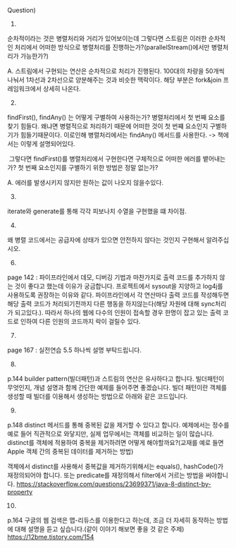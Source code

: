 Question)

1.
순차적이라는 것은 병렬처리와 거리가 있어보이는데 그렇다면 스트림은 이러한 순차적인 처리에서 어떠한 방식으로 병렬처리를 진행하는가?(parallelStream()에서만 병렬처리가 가능한가?)

 A. 스트림에서 구현되는 연산은 순차적으로 처리가 진행된다.
 100대의 차량을 50개씩 나눠서 1차선과 2차선으로 양분해주는 것과 비슷한 맥락이다.
 해당 부분은 fork&join 프레임워크에서 상세히 나온다.


2.
findFirst(), findAny() 는 어떻게 구별하여 사용하는가?
병렬처리에서 첫 번째 요소를 찾기 힘들다. 왜냐면 병렬적으로 처리하기 때문에 어떠한 것이 첫 번쨰 요소인지 구별하기가 힘들기때문이다.
이로인해 병렬처리에서는 findAny() 메서드를 사용한다.
-> 책에서는 이렇게 설명되어있다.

​ 그렇다면 findFirst()를 병렬처리에서 구현한다면 구체적으로 어떠한 에러를 뱉어내는가? 첫 번째 요소인지를 구별하기 위한 방법은 정말 없는가?

A. 에러를 발생시키지 않지만 원하는 값이 나오지 않을수있다.

3.
 iterate와 generate를 통해 각각 피보나치 수열을 구현했을 떄 차이점.

4.
왜 병렬 코드에서는 공급자에 상태가 있으면 안전하지 않다는 것인지 구현해서 알려주십시오.

6.
page 142 : 파이프라인에서 데모, 디버깅 기법과 마찬가지로 출력 코드를 추가하지 않는 것이 좋다고 했는데 이유가 궁금합니다.
프로젝트에서 sysout을 지양하고 log4j를 사용하도록 권장하는 이유와 같다.
파이프라인에서 각 연산마다 출력 코드를 작성해두면 해당 출력 코드가 처리되기전까지 다른 행동을 하지않는다(해당 자원에 대해 sync처리가 되고있다.). 따라서 하나의 웹에 다수의 인원이 접속할 경우 한명이 잡고 있는 출력 코드로 인하여 다른 인원의 코드까지 락이 걸릴수 있다.


7.
page 167 : 실전연습 5.5 하나씩 설명 부탁드립니다.

8.
p.144 builder pattern(빌더패턴)과 스트림의 연산은 유사하다고 합니다. 빌더패턴이 무엇인지, 개념 설명과 함께 간단한 예제를 들어주면 좋겠습니다.
빌더 패턴이란 객체를 생성할 때 빌더를 이용해서 생성하는 방법으로 아래와 같은 코드입니다.

9.
p.148 distinct 메서드를 통해 중복된 값을 제거할 수 있다고 합니다. 예제에서는 정수를 예로 들어 직관적으로 와닿지만, 실제 업무에서는 객체를 비교하는 일이 많습니다. distinct를 객체에 적용하여 중복을 제거하려면 어떻게 해야할까요?(교재를 예로 들면 Apple 객체 간의 중복된 데이터를 제거하는 방법)

객체에서 distinct를 사용해서 중복값을 제거하기위해서는 equals(),  hashCode()가 재정의되어야 합니다. 또는 predicate를 재정의해서 filter에서 거르는 방법을 써야합니다. https://stackoverflow.com/questions/23699371/java-8-distinct-by-property

10.
p.164 구글의 웹 검색은 맵-리듀스를 이용한다고 하는데, 조금 더 자세히 동작하는 방법에 대해 설명을 듣고 싶습니다.(같이 이야기 해보면 좋을 것 같은 주제)
https://12bme.tistory.com/154